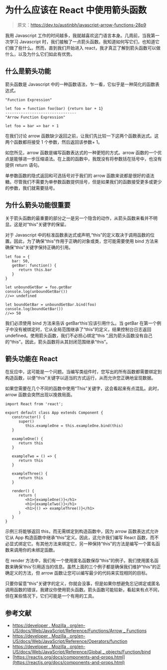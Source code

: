 # 为什么应该在 React 中使用箭头函数

> 原文：<https://dev.to/austinbh/javascript-arrow-functions-28p9>

我用 Javascript 工作的时间越多，我就越喜欢这门语言本身。几周前，当我第一次学习 Javascript 时，我们接触了一点箭头函数。我知道如何写它们，也知道它们做了些什么。然而，直到我们开始进入 react，我才真正了解到箭头函数可以做什么，以及为什么它们如此有优势。

## 什么是箭头功能

箭头函数是 Javascript 中的一种函数语法，乍一看，它似乎是一种简化的函数表达式。

```
"Function Expression"

let foo = function foo(bar) {return bar + 1}
--------------------------------
"Arrow Function Expression"

let foo = bar => bar + 1 
```

在我们讨论 arrow 函数缺少返回之前，让我们先比较一下这两个函数表达式。这两个函数都将接受 1 个参数，然后返回该参数+ 1。

如您所见，arrow 函数是编写函数表达式的一种更短的方式。arrow 函数的一个优点是能够进一步压缩语法。在上面的函数中，我既没有将参数括在括号中，也没有提供 return 语句。

单参数函数的隐式返回和可选括号对于我们的 arrow 函数来说都是很好的语法糖。尽管我们不需要为单参数函数提供括号，但是如果我们的函数接受更多或更少的参数，我们就需要括号。

## 为什么箭头功能很重要

关于箭头函数的最重要的部分之一是另一个隐含的动作，从箭头函数来看并不明显。这是对“this”关键字的保留。

对于 Javascript 中的标准函数表达式或声明,“this”的定义取决于调用函数的位置。因此，为了确保“this”作用于正确的对象或类，您可能需要使用 bind 方法来确保“this”关键字保持正确的引用。

```
let foo = {
   bar: 50,
   getBar: function() {
      return this.bar
   }
}

let unboundGetBar = foo.getBar
console.log(unboundGetBar())
//=> undefined

let boundGetBar = unboundGetBar.bind(foo)
console.log(boundGetBar())
//=> 50 
```

我们必须使用 bind 方法来告诉 getBar‘this’应该引用什么。当 getBar 在第一个例子中没有被绑定时，它从全局范围继承了“this”的定义，结果控制台日志返回 undefined。使用箭头函数，我们不必担心绑定“this ”,因为箭头函数没有自己的“this”。因此，箭头函数将从其封闭范围继承“this”。

## 箭头功能在 React

在反应中，这可能是一个问题。当编写类组件时，您写出的所有函数都需要绑定到构造函数，以便“this”关键字以适当的方式运行，从而允许您正确地呈现数据。

如果您需要在几个不同的函数中使用“This”关键字，这会看起来有点混乱。此时，arrow 函数会突然出现以挽救局面。

```
import React from 'react';

export default class App extends Component {
   constructor() {
      super()
         this.exampleOne = this.exampleOne.bind(this)     
   }

   exampleOne() {
      return this
   }

   exampleTwo = () => {
      return this
   }

   exampleThree() {
      return this
   }

   render() {
      return (
         <h1>{exampleOne()}</h1>
         <h1>{exampleTwo()}</h1>
         <h1>{() => exampleThree()}</h1>
      )
   }
} 
```

示例三将能够返回 this，而无需绑定到构造函数中，因为 arrow 函数表达式允许它从 App 构造函数中继承“this”定义。因此，这允许我们编写 React 函数，而不必显式绑定它。有其他方法来绑定它，另一种保持“this”的方法是编写一个匿名函数来调用你的未绑定函数。

在 render 方法中，我们有一个使用匿名函数保存“this”的例子。我们使用匿名函数来确保‘this’引用适当的信息。虽然上面的三个例子都是确保我们维护“this”的正确定义的方法，但 arrow 函数让您可以编写最少的代码来实现相同的目标。

只要你留意“this”关键字的定义，你就会没事，但是如果你想避免忘记绑定或匿名调用函数的错误，我建议你使用箭头函数。箭头函数可能较新，看起来有点不同，但在某些情况下，它们可能是一个有用的工具。

## 参考文献

*   [https://developer . Mozilla . org/en-US/docs/Web/JavaScript/Reference/Functions/Arrow _ Functions](https://developer.mozilla.org/en-US/docs/Web/JavaScript/Reference/Functions/Arrow_functions)
*   [https://developer . Mozilla . org/en-US/docs/Web/JavaScript/Reference/Operators/function](https://developer.mozilla.org/en-US/docs/Web/JavaScript/Reference/Operators/function)
*   [https://developer . Mozilla . org/en-US/docs/Web/JavaScript/Reference/Global _ objects/Function/bind](https://developer.mozilla.org/en-US/docs/Web/JavaScript/Reference/Global_objects/Function/bind)
*   [https://reactjs.org/docs/components-and-props.html](https://reactjs.org/docs/components-and-props.html)